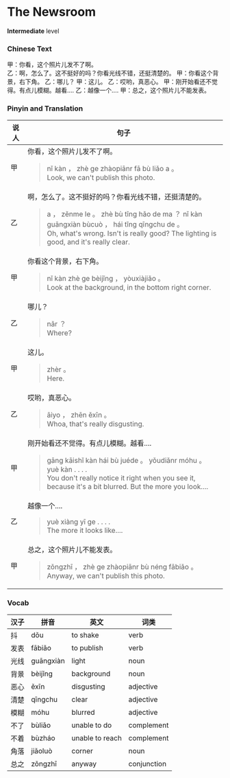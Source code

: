 # The Newsroom
**Intermediate** level
### Chinese Text
甲：你看，这个照片儿发不了啊。<br />乙：啊，怎么了。这不挺好的吗？你看光线不错，还挺清楚的。
甲：你看这个背景，右下角。
乙：哪儿？
甲：这儿。
乙：哎哟，真恶心。
甲：刚开始看还不觉得。有点儿模糊。越看....
乙：越像一个....
甲：总之，这个照片儿不能发表。

### Pinyin and Translation
|说人|句子|
|----|----|
|甲|你看，这个照片儿发不了啊。<blockquote>nǐ kàn ， zhè ge zhàopiānr fā bù liǎo a 。<br />Look, we can't publish this photo.</blockquote>|
|乙|啊，怎么了。这不挺好的吗？你看光线不错，还挺清楚的。<blockquote>a ， zěnme le 。 zhè bù tǐng hǎo de ma ？ nǐ kàn guāngxiàn bùcuò ， hái tǐng qīngchu de 。<br />Oh, what's wrong. Isn't is really good? The lighting is good, and it's really clear.</blockquote>|
|甲|你看这个背景，右下角。<blockquote>nǐ kàn zhè ge bèijǐng ， yòuxiàjiǎo 。<br />Look at the background, in the bottom right corner.</blockquote>|
|乙|哪儿？<blockquote>nǎr ？<br />Where?</blockquote>|
|甲|这儿。<blockquote>zhèr 。<br />Here.</blockquote>|
|乙|哎哟，真恶心。<blockquote>āiyo ， zhēn ěxīn 。<br />Whoa, that's really disgusting.</blockquote>|
|甲|刚开始看还不觉得。有点儿模糊。越看....<blockquote>gāng kāishǐ kàn hái bù juéde 。 yǒudiǎnr móhu 。 yuè kàn . . . .<br />You don't really notice it right when you see it, because it's a bit blurred. But the more you look....</blockquote>|
|乙|越像一个....<blockquote>yuè xiàng yī ge . . . .<br />The more it looks like....</blockquote>|
|甲|总之，这个照片儿不能发表。<blockquote>zǒngzhī ， zhè ge zhàopiānr bù néng fābiǎo 。<br />Anyway, we can't publish this photo.</blockquote>|
### Vocab
|汉子|拼音|英文|词类|
|----|----|----|----|
|抖|dǒu|to shake|verb|
|发表|fābiǎo|to publish|verb|
|光线|guāngxiàn|light|noun|
|背景|bèijǐng|background|noun|
|恶心|ěxīn|disgusting|adjective|
|清楚|qīngchu|clear|adjective|
|模糊|móhu|blurred|adjective|
|不了|bùliǎo|unable to do|complement|
|不着|bùzháo|unable to reach|complement|
|角落|jiǎoluò|corner|noun|
|总之|zǒngzhī|anyway|conjunction|